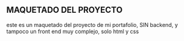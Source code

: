 ## MAQUETADO DEL PROYECTO

este es un maquetado del proyecto de mi portafolio, SIN backend, y tampoco un front end muy complejo, solo html y css 


